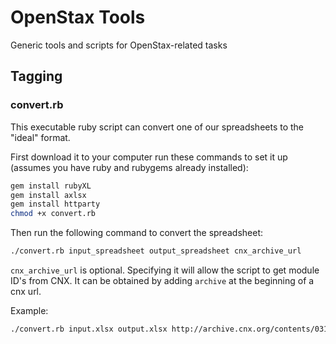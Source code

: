 # OpenStax Tools

Generic tools and scripts for OpenStax-related tasks

## Tagging

### convert.rb

This executable ruby script can convert one of our spreadsheets to the "ideal" format.

First download it to your computer run these commands to set it up
(assumes you have ruby and rubygems already installed):

```sh
gem install rubyXL
gem install axlsx
gem install httparty
chmod +x convert.rb
```

Then run the following command to convert the spreadsheet:

```sh
./convert.rb input_spreadsheet output_spreadsheet cnx_archive_url
```

`cnx_archive_url` is optional. Specifying it will allow the script to get module ID's from CNX.
It can be obtained by adding `archive` at the beginning of a cnx url.

Example:

```sh
./convert.rb input.xlsx output.xlsx http://archive.cnx.org/contents/031da8d3-b525-429c-80cf-6c8ed997733a@9.4
```
